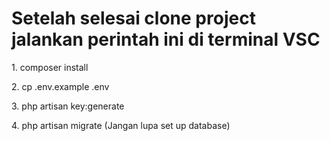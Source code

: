 <h1>Setelah selesai clone project jalankan perintah ini di terminal VSC</h1>
<p>1. composer install</p>
<p>2. cp .env.example .env</p>
<p>3. php artisan key:generate</p>
<p>4. php artisan migrate (Jangan lupa set up database)</p>
